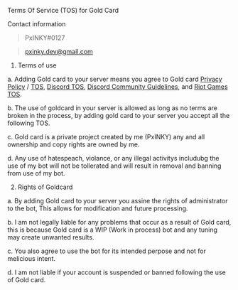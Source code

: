 Terms Of Service (TOS) for Gold Card

Contact information
>PxINKY#0127 

>pxinky.dev@gmail.com

1. Terms of use

a. Adding Gold card to your server means you agree to Gold card [Privacy Policy](https://github.com/PxINKY/GoldCard/blob/main/Privacy%20Policy.md) / [TOS](https://github.com/PxINKY/GoldCard/edit/main/Terms%20Of%20Service.md), [Discord TOS](https://discord.com/terms), [Discord Community Guidelines](https://discord.com/guidelines), and [Riot Games TOS](https://www.riotgames.com/en/terms-of-service).

b. The use of goldcard in your server is allowed as long as no terms are broken in the process, by adding gold card to your server you accept all the following TOS.

c. Gold card is a private project created by me (PxINKY) any and all ownership and copy rights are owned by me.

d. Any use of hatespeach, violance, or any illegal activitys includubg the use of my bot will not be tollerated and will result in removal and banning from use of my bot.

2. Rights of Goldcard

a. By adding Gold card to your server you assine the rights of administrator to the bot, This allows for modification and future processing.

b. I am not legally liable for any problems that occur as a result of Gold card, this is because Gold card is a WIP (Work in process) bot and any tuning may create unwanted results.

c. You also agree to use the bot for its intended perpose and not for melicious intent. 

d. I am not liable if your account is suspended or banned following the use of Gold card.



